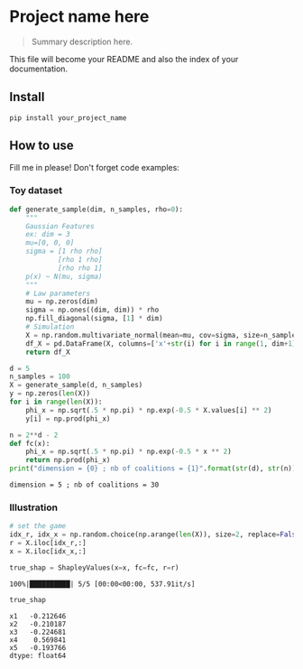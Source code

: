# Project name here
> Summary description here.


This file will become your README and also the index of your documentation.

## Install

`pip install your_project_name`

## How to use

Fill me in please! Don't forget code examples:

### Toy dataset

```python
def generate_sample(dim, n_samples, rho=0):
    """
    Gaussian Features
    ex: dim = 3
    mu=[0, 0, 0]
    sigma = [1 rho rho]
            [rho 1 rho]
            [rho rho 1]
    p(x) ~ N(mu, sigma)
    """
    # Law parameters
    mu = np.zeros(dim)
    sigma = np.ones((dim, dim)) * rho
    np.fill_diagonal(sigma, [1] * dim)
    # Simulation
    X = np.random.multivariate_normal(mean=mu, cov=sigma, size=n_samples)
    df_X = pd.DataFrame(X, columns=['x'+str(i) for i in range(1, dim+1)])
    return df_X
```

```python
d = 5
n_samples = 100
X = generate_sample(d, n_samples)
y = np.zeros(len(X))
for i in range(len(X)):
    phi_x = np.sqrt(.5 * np.pi) * np.exp(-0.5 * X.values[i] ** 2)
    y[i] = np.prod(phi_x)
```

```python
n = 2**d - 2
def fc(x):
    phi_x = np.sqrt(.5 * np.pi) * np.exp(-0.5 * x ** 2)
    return np.prod(phi_x)
print("dimension = {0} ; nb of coalitions = {1}".format(str(d), str(n)))
```

    dimension = 5 ; nb of coalitions = 30


### Illustration

```python
# set the game
idx_r, idx_x = np.random.choice(np.arange(len(X)), size=2, replace=False)
r = X.iloc[idx_r,:]
x = X.iloc[idx_x,:]
```

```python
true_shap = ShapleyValues(x=x, fc=fc, r=r)
```

    100%|██████████| 5/5 [00:00<00:00, 537.91it/s]


```python
true_shap
```




    x1   -0.212646
    x2   -0.210187
    x3   -0.224681
    x4    0.569841
    x5   -0.193766
    dtype: float64


